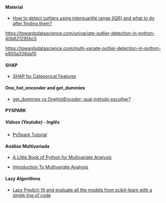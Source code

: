 #### Material 


* [How to detect outliers using interquartile range (IQR) and what to do after finding them?](https://medium.com/codex/how-to-detect-outliers-using-interquartile-range-iqr-and-what-to-do-after-finding-them-b2d6936605ed)



https://towardsdatascience.com/univariate-outlier-detection-in-python-40b621295bc5


https://towardsdatascience.com/multi-variate-outlier-detection-in-python-e900a338da10

#### SHAP 

* [SHAP for Categorical Features](https://towardsdatascience.com/shap-for-categorical-features-7c63e6a554ea)

#### One_hot_enconder and get_dummies

* [get_dummies vs OneHotEncoder: qual método escolher?](https://www.alura.com.br/artigos/get-dummies-vs-onehotencoder-qual-metodo-escolher)



#### PYSPARK


##### Videos (Youtube) - Inglês

* [PySpark Tutorial](https://www.youtube.com/watch?v=_C8kWso4ne4)


#### Análise Multivariada

* [A Little Book of Python for Multivariate Analysis
](https://python-for-multivariate-analysis.readthedocs.io/)

* [Introduction To Multivariate Analysis](https://www.kaggle.com/code/sanikamal/introduction-to-multivariate-analysis)



#### Lazy Algorithms

* [Lazy Predict: fit and evaluate all the models from scikit-learn with a single line of code
](https://towardsdatascience.com/lazy-predict-fit-and-evaluate-all-the-models-from-scikit-learn-with-a-single-line-of-code-7fe510c7281)